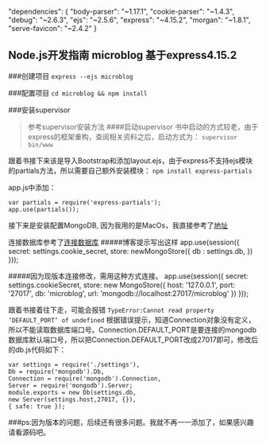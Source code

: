  "dependencies": {
    "body-parser": "~1.17.1",
    "cookie-parser": "~1.4.3",
    "debug": "~2.6.3",
    "ejs": "~2.5.6",
    "express": "~4.15.2",
    "morgan": "~1.8.1",
    "serve-favicon": "~2.4.2"
  }

Node.js开发指南 microblog 基于express4.15.2
-----
###创建项目
`express --ejs microblog`

###配置项目
`cd microblog && npm install`

###安装supervisor
>参考supervisor安装方法
>####启动supervisor
>书中启动的方式较老，由于express的框架重构，查阅相关资料之后，启动方式为：
>`supervisor bin/www `

跟着书接下来该是导入Bootstrap和添加layout.ejs，由于express不支持ejs模块的partials方法，所以需要自己额外安装模块：
`npm install express-partials`

app.js中添加：
```
var partials = require('express-partials');
app.use(partials());
```

接下来是安装配置MongoDB,
因为我用的是MacOs，我直接参考了[地址](http://www.cnblogs.com/corvoh/p/5766722.html)

连接数据库参考了[连接数据库](http://www.cnblogs.com/yuanzm/p/3770986.html)
#####博客提示写出这样
		app.use(session({
		secret: settings.cookie_secret,
		store: newMongoStore({
		db : settings.db,
		})
		}));

#####因为现版本连接修改，需用这种方式连接。
		app.use(session({
  		secret: settings.cookieSecret,
  		store: new MongoStore({
        host: '127.0.0.1',
        port: '27017',
        db: 'microblog',
        url: 'mongodb://localhost:27017/microblog'
    	})
		}));

跟着书接着往下走，可能会报错
`TypeError:Cannot read property ‘DEFAULT_PORT’ of undefined`
根据错误提示，知道Connection对象没有定义，所以不能读取数据库端口号。Connection.DEFAULT_PORT是要连接的mongodb数据库默认端口号，所以把Connection.DEFAULT_PORT改成27017即可，修改后的db.js代码如下：

	var settings = require('./settings'),
    Db = require('mongodb').Db,
    Connection = require('mongodb').Connection,
    Server = require('mongodb').Server;
	module.exports = new Db(settings.db,
    new Server(settings.host,27017, {}),
    { safe: true });
    
###ps:因为版本的问题，后续还有很多问题。我就不再一一添加了，如果感兴趣请看源码吧。